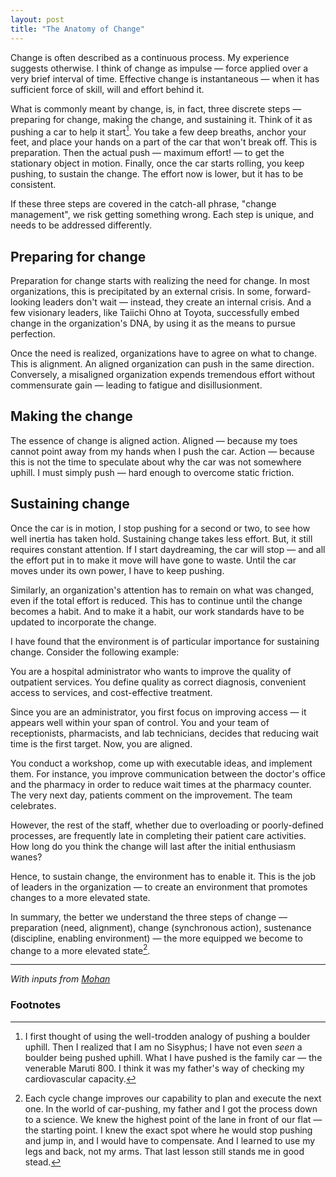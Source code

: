 ```yaml
---
layout: post
title: "The Anatomy of Change"
---
```


Change is often described as a continuous process. My experience suggests otherwise. I think of change as impulse — force applied over a very brief interval of time. Effective change is instantaneous — when it has sufficient force of skill, will and effort behind it.

What is commonly meant by change, is, in fact, three discrete steps — preparing for change, making the change, and sustaining it. Think of it as pushing a car to help it start[^1]. You take a few deep breaths, anchor your feet, and place your hands on a part of the car that won't break off. This is preparation. Then the actual push — maximum effort! — to get the stationary object in motion. Finally, once the car starts rolling, you keep pushing, to sustain the change. The effort now is lower, but it has to be consistent.

If these three steps are covered in the catch-all phrase, "change management", we risk getting something wrong. Each step is unique, and needs to be addressed differently.

## Preparing for change
Preparation for change starts with realizing the need for change. In most organizations, this is precipitated by an external crisis. In some, forward-looking leaders don't wait &mdash; instead, they create an internal crisis. And a few visionary leaders, like Taiichi Ohno at Toyota, successfully embed change in the organization's DNA, by using it as the means to pursue perfection. 

Once the need is realized, organizations have to agree on what to change. This is alignment. An aligned organization can push in the same direction. Conversely, a misaligned organization expends tremendous effort without commensurate gain — leading to fatigue and disillusionment. 

## Making the change
The essence of change is aligned action. Aligned &mdash; because my toes cannot point away from my hands when I push the car. Action &mdash; because this is not the time to speculate about why the car was not somewhere uphill. I must simply push &mdash; hard enough to overcome static friction.

## Sustaining change
Once the car is in motion, I stop pushing for a second or two, to see how well inertia has taken hold. Sustaining change takes less effort. But, it still requires constant attention. If I start daydreaming, the car will stop — and all the effort put in to make it move will have gone to waste. Until the car moves under its own power, I have to keep pushing.

Similarly, an organization's attention has to remain on what was changed, even if the total effort is reduced. This has to continue until the change becomes a habit. And to make it a habit, our work standards have to be updated to incorporate the change.

I have found that the environment is of particular importance for sustaining change. Consider the following example:

You are a hospital administrator who wants to improve the quality of outpatient services. You define quality as correct diagnosis, convenient access to services, and cost-effective treatment.

Since you are an administrator, you first focus on improving access &mdash; it appears well within your span of control. You and your team of receptionists, pharmacists, and lab technicians, decides that reducing wait time is the first target. Now, you are aligned.

You conduct a workshop, come up with executable ideas, and implement them. For instance, you improve communication between the doctor's office and the pharmacy in order to reduce wait times at the pharmacy counter. The very next day, patients comment on the improvement. The team celebrates.

However, the rest of the staff, whether due to overloading or poorly-defined processes, are frequently late in completing their patient care activities. How long do you think the change will last after the initial enthusiasm wanes?

Hence, to sustain change, the environment has to enable it. This is the job of leaders in the organization &mdash; to create an environment that promotes changes to a more elevated state.

In summary, the better we understand the three steps of change — preparation (need, alignment), change (synchronous action), sustenance (discipline, enabling environment) — the more equipped we become to change to a more elevated state[^2].

---
_With inputs from <a href="https://www.linkedin.com/in/nmohanns/" target="blank">Mohan</a>_

### Footnotes
[^1]: I first thought of using the well-trodden analogy of pushing a boulder uphill. Then I realized that I am no Sisyphus; I have not even _seen_ a boulder being pushed uphill. What I have pushed is the family car &mdash; the venerable Maruti 800. I think it was my father's way of checking my cardiovascular capacity. 
[^2]: Each cycle change improves our capability to plan and execute the next one. In the world of car-pushing, my father and I got the process down to a science. We knew the highest point of the lane in front of our flat &mdash; the starting point. I knew the exact spot where he would stop pushing and jump in, and I would have to compensate. And I learned to use my legs and back, not my arms. That last lesson still stands me in good stead.
